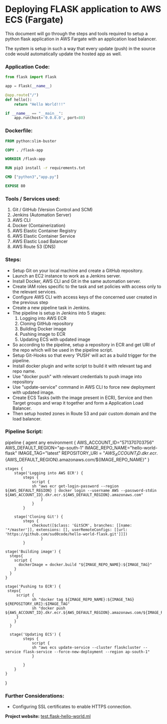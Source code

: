 # Deploying FLASK application to AWS ECS (Fargate)

This document will go through the steps and tools required to setup a python flask application in AWS Fargate with an application load balancer.

The system is setup in such a way that every update (push) in the source code would automatically update the hosted app as well.

### Application Code:

```python
from flask import Flask

app = Flask(__name__)

@app.route("/")
def hello():
    return "Hello World!!!"

if __name__ == "__main__":
    app.run(host='0.0.0.0', port=80)
```



### Dockerfile:

```dockerfile
FROM python:slim-buster

COPY . /flask-app

WORKDIR /flask-app

RUN pip3 install -r requirements.txt

CMD ["python3","app.py"]

EXPOSE 80
```



### Tools / Services used:

1. Git / GitHub (Version Control and SCM)
2. Jenkins (Automation Server)
3. AWS CLI
4. Docker (Containerization)
5. AWS Elastic Container Registry
6. AWS Elastic Container Service
7. AWS Elastic Load Balancer
8. AWS Route 53 (DNS)



### Steps:

- Setup Git on your local machine and create a GitHub repository.
- Launch an EC2 instance to work as a Jenkins server.
- Install Docker, AWS CLI and Git in the same automation server.
- Create IAM roles specific to the task and set policies with access only to the relevant services.
- Configure AWS CLI with access keys of the concerned user created in the previous step
- Create a new pipeline task in Jenkins.
- The pipeline is setup in Jenkins into 5 stages: 
  1. Logging into AWS ECR
  2. Cloning GitHub repository
  3. Building Docker image
  4. Pushing image to ECR
  5. Updating ECS with updated image
- So according to the pipeline, setup a repository in ECR and get URI of the repo which will be used in the pipeline script.
- Setup Git-Hooks so that every 'PUSH' will act as a build trigger for the pipeline.
- Install docker plugin and write script to build it with relevant tag and  repo name.
- Use "docker push" with relevant credentials to push image into repository
- Use "update-service" command in AWS CLI to force new deployment with updated image.
- Create ECS Tasks (with the image present in ECR), Service and then Target groups and wrap it together and form a Application Load Balancer.
- Then setup hosted zones in Route 53 and pair custom domain and the load balancer.



### Pipeline Script:


pipeline {
    agent any
    environment {
        AWS_ACCOUNT_ID="571370703756"
        AWS_DEFAULT_REGION="ap-south-1" 
        IMAGE_REPO_NAME="hello-world-flask"
        IMAGE_TAG="latest"
        REPOSITORY_URI = "${AWS_ACCOUNT_ID}.dkr.ecr.${AWS_DEFAULT_REGION}.amazonaws.com/${IMAGE_REPO_NAME}"
    }
   
    stages {
        stage('Logging into AWS ECR') {
            steps {
                script {
                sh "aws ecr get-login-password --region ${AWS_DEFAULT_REGION} | docker login --username AWS --password-stdin ${AWS_ACCOUNT_ID}.dkr.ecr.${AWS_DEFAULT_REGION}.amazonaws.com"
                	}
            	}
        	}
         
        stage('Cloning Git') {
            steps {
                checkout([$class: 'GitSCM', branches: [[name: '*/master']], extensions: [], userRemoteConfigs: [[url: 'https://github.com/sud0code/hello-world-flask.git']]])     
            		}
        	}
  
    stage('Building image') {
      steps{
        script {
          dockerImage = docker.build "${IMAGE_REPO_NAME}:${IMAGE_TAG}"
        }
      }
    }
   
    stage('Pushing to ECR') {
     steps{  
         script {
                sh "docker tag ${IMAGE_REPO_NAME}:${IMAGE_TAG} ${REPOSITORY_URI}:$IMAGE_TAG"
                sh "docker push ${AWS_ACCOUNT_ID}.dkr.ecr.${AWS_DEFAULT_REGION}.amazonaws.com/${IMAGE_REPO_NAME}:${IMAGE_TAG}"
         }
        }
      }
      
      stage('Updating ECS') {
            steps {
                script {
                sh "aws ecs update-service --cluster flaskcluster --service flask-service --force-new-deployment --region ap-south-1"
                }
                 
            }
        }
    }
}



### Further Considerations:

- Configuring SSL certificates to enable HTTPS connection.



**Project website:** [<u>test.flask-hello-world.ml</u>](http://test.flask-hello-world.ml/)

